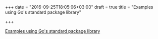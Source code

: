 +++
date = "2016-09-25T18:05:06+03:00"
draft = true
title = "Examples using Go's standard package library"

+++

<p><a href="https://github.com/radovskyb/go-packages">Examples using Go's standard package library</a></p>

